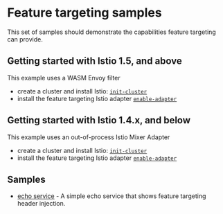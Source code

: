 # Feature targeting samples

This set of samples should demonstrate the capabilities feature targeting
can provide.

## Getting started with Istio 1.5, and above

This example uses a WASM Envoy filter

- create a cluster and install Istio: [`init-cluster`](./wasm-envoy-filter/1-istio/README.md)
- install the feature targeting Istio adapter [`enable-adapter`](./wasm-envoy-filter/2-adapter/README.md)

## Getting started with Istio 1.4.x, and below

This example uses an out-of-process Istio Mixer Adapter

- create a cluster and install Istio: [`init-cluster`](./mixer-adapter/1-init-cluster/README.md)
- install the feature targeting Istio adapter [`enable-adapter`](./mixer-adapter/2-enable-adapter/README.md)

## Samples

- [echo service](./echo-service/README.md) - A simple echo service that shows
  feature targeting header injection.
